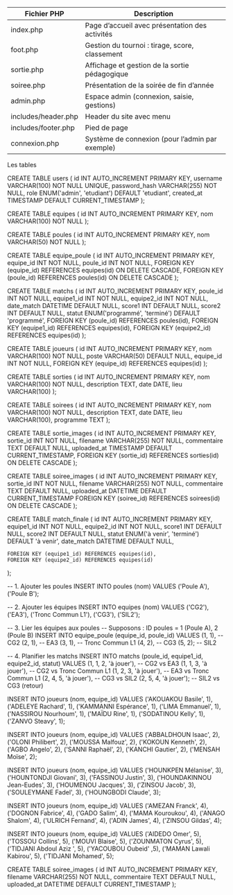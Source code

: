 | Fichier PHP         | Description                                     |
| ------------------- | ----------------------------------------------- |
| index.php           | Page d’accueil avec présentation des activités  |
| foot.php            | Gestion du tournoi : tirage, score, classement  |
| sortie.php          | Affichage et gestion de la sortie pédagogique   |
| soiree.php          | Présentation de la soirée de fin d’année        |
| admin.php           | Espace admin (connexion, saisie, gestions)      |
| includes/header.php | Header du site avec menu                        |
| includes/footer.php | Pied de page                                    |
| connexion.php       | Système de connexion (pour l’admin par exemple) |



Les tables 

CREATE TABLE users (
id INT AUTO_INCREMENT PRIMARY KEY,
username VARCHAR(100) NOT NULL UNIQUE,
password_hash VARCHAR(255) NOT NULL,
role ENUM('admin', 'etudiant') DEFAULT 'etudiant',
created_at TIMESTAMP DEFAULT CURRENT_TIMESTAMP
);

CREATE TABLE equipes (
id INT AUTO_INCREMENT PRIMARY KEY,
nom VARCHAR(100) NOT NULL
);

CREATE TABLE poules (
id INT AUTO_INCREMENT PRIMARY KEY,
nom VARCHAR(50) NOT NULL
);

CREATE TABLE equipe_poule (
id INT AUTO_INCREMENT PRIMARY KEY,
equipe_id INT NOT NULL,
poule_id INT NOT NULL,
FOREIGN KEY (equipe_id) REFERENCES equipes(id) ON DELETE CASCADE,
FOREIGN KEY (poule_id) REFERENCES poules(id) ON DELETE CASCADE
);

CREATE TABLE matchs (
id INT AUTO_INCREMENT PRIMARY KEY,
poule_id INT NOT NULL,
equipe1_id INT NOT NULL,
equipe2_id INT NOT NULL,
date_match DATETIME DEFAULT NULL,
score1 INT DEFAULT NULL,
score2 INT DEFAULT NULL,
statut ENUM('programmé', 'terminé') DEFAULT 'programmé',
FOREIGN KEY (poule_id) REFERENCES poules(id),
FOREIGN KEY (equipe1_id) REFERENCES equipes(id),
FOREIGN KEY (equipe2_id) REFERENCES equipes(id)
);

CREATE TABLE joueurs (
    id INT AUTO_INCREMENT PRIMARY KEY,
    nom VARCHAR(100) NOT NULL,
    poste VARCHAR(50) DEFAULT NULL,
    equipe_id INT NOT NULL,
    FOREIGN KEY (equipe_id) REFERENCES equipes(id)
);

CREATE TABLE sorties (
id INT AUTO_INCREMENT PRIMARY KEY,
nom VARCHAR(100) NOT NULL,
description TEXT,
date DATE,
lieu VARCHAR(100)
);

CREATE TABLE soirees (
id INT AUTO_INCREMENT PRIMARY KEY,
nom VARCHAR(100) NOT NULL,
description TEXT,
date DATE,
lieu VARCHAR(100),
programme TEXT
);

CREATE TABLE sortie_images (
  id INT AUTO_INCREMENT PRIMARY KEY,
  sortie_id INT NOT NULL,
  filename VARCHAR(255) NOT NULL,
  commentaire TEXT DEFAULT NULL,
  uploaded_at TIMESTAMP DEFAULT CURRENT_TIMESTAMP,
  FOREIGN KEY (sortie_id) REFERENCES sorties(id) ON DELETE CASCADE
);

CREATE TABLE soiree_images (
  id INT AUTO_INCREMENT PRIMARY KEY,
  sortie_id INT NOT NULL,
  filename VARCHAR(255) NOT NULL,
  commentaire TEXT DEFAULT NULL,
  uploaded_at DATETIME DEFAULT CURRENT_TIMESTAMP
  FOREIGN KEY (soiree_id) REFERENCES soirees(id) ON DELETE CASCADE
);

CREATE TABLE match_finale (
    id INT AUTO_INCREMENT PRIMARY KEY,
    equipe1_id INT NOT NULL,
    equipe2_id INT NOT NULL,
    score1 INT DEFAULT NULL,
    score2 INT DEFAULT NULL,
    statut ENUM('à venir', 'terminé') DEFAULT 'à venir',
    date_match DATETIME DEFAULT NULL,

    FOREIGN KEY (equipe1_id) REFERENCES equipes(id),
    FOREIGN KEY (equipe2_id) REFERENCES equipes(id)
);


-- 1. Ajouter les poules
INSERT INTO poules (nom) VALUES ('Poule A'), ('Poule B');

-- 2. Ajouter les équipes
INSERT INTO equipes (nom) VALUES 
('CG2'), 
('EA3'), 
('Tronc Commun L1'), 
('CG3'), 
('SIL2');

-- 3. Lier les équipes aux poules
-- Supposons : ID poules = 1 (Poule A), 2 (Poule B)
INSERT INTO equipe_poule (equipe_id, poule_id) VALUES 
(1, 1),  -- CG2
(2, 1),  -- EA3
(3, 1),  -- Tronc Commun L1
(4, 2),  -- CG3
(5, 2);  -- SIL2

-- 4. Planifier les matchs
INSERT INTO matchs (poule_id, equipe1_id, equipe2_id, statut) VALUES 
(1, 1, 2, 'à jouer'), -- CG2 vs EA3
(1, 1, 3, 'à jouer'), -- CG2 vs Tronc Commun L1
(1, 2, 3, 'à jouer'), -- EA3 vs Tronc Commun L1
(2, 4, 5, 'à jouer'), -- CG3 vs SIL2
(2, 5, 4, 'à jouer'); -- SIL2 vs CG3 (retour)



INSERT INTO joueurs (nom, equipe_id) VALUES 
('AKOUAKOU Basile', 1),
('ADELEYE Rachard', 1),
('KAMMANNI Espérance', 1),
('LIMA Emmanuel', 1),
('NASSIROU Nourhoum', 1),
('MAÏDU Rine', 1),
('SODATINOU Kelly', 1),
('ZANVO Steavy', 1);

INSERT INTO joueurs (nom, equipe_id) VALUES 
('ABBALDHOUN Isaac', 2),
('OLONI Philibert', 2),
('MOUSSA Malfouz', 2),
('KOKOUN Kenneth', 2),
('AGBO Angelo', 2),
('SANNI Raphaël', 2),
('KANCHI Gautier', 2),
('MENSAH Moïse', 2);


INSERT INTO joueurs (nom, equipe_id) VALUES 
('HOUNKPEN Mélanise', 3),
('HOUNTONDJI Giovani', 3),
('FASSINOU Justin', 3),
('HOUNDAKINNOU Jean-Eudes', 3),
('HOUMENOU Jacques', 3),
('ZINSOU Jacob', 3),
('SOULEYMANE Fadel', 3),
('HOUNGBODI Claude', 3);


INSERT INTO joueurs (nom, equipe_id) VALUES 
('AMEZAN Franck', 4),
('DOGNON Fabrice', 4),
('GADO Salim', 4),
('MAMA Kouroukou', 4),
('ANAGO Shalom', 4),
('ULRICH Fernand', 4),
('ADIN James', 4),
('ZINSOU Gildas', 4);

INSERT INTO joueurs (nom, equipe_id) VALUES 
('AIDEDO Omer', 5),
('TOSSOU Collins', 5),
('MOUVI Blaise', 5),
('ZOUNMATON Cyrus', 5),
('TIDJANI Abdoul Aziz ', 5),
('YACOUBOU Oubeid' ,5),
('MAMAN Lawali Kabirou', 5),
('TIDJANI Mohamed', 5);

CREATE TABLE soiree_images (
  id INT AUTO_INCREMENT PRIMARY KEY,
  filename VARCHAR(255) NOT NULL,
  commentaire TEXT DEFAULT NULL,
  uploaded_at DATETIME DEFAULT CURRENT_TIMESTAMP
);
